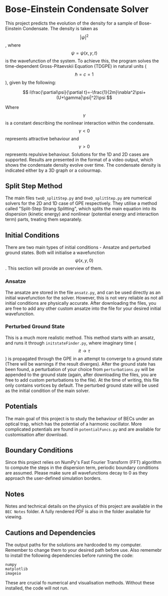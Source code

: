 # Bose-Einstein Condensate Solver
This project predicts the evolution of the density for a sample of Bose-Einstein Condensate. The density is taken as $$|\psi|^2$$, where $$\psi=\psi(x,y,t)$$ is the wavefunction of the
system. To achieve this, the program solves the time-dependent Gross-Pitaevskii Equation (TDGPE) in natural units ($$\hbar=c=1$$), given by the following:

$$
i\frac{\partial\psi}{\partial t}=-\frac{1}{2m}\nabla^2\psi+(U+\gamma|\psi|^2)\psi
$$

Where $$\gamma$$ is a constant describing the nonlinear interaction within the condensate. $$\gamma<0$$ represents attractive behaviour and $$\gamma>0$$ represents repulsive behaviour. 
Solutions for the 1D and 2D cases are supported. Results are presented in the format of a video output, which shows the condensate density evolve over time. The condensate density is 
indicated either by a 3D graph or a colourmap. 

## Split Step Method
The main files `twoD_splitStep.py` and `OneD_splitStep.py` are numerical solvers for the 2D and 1D case of GPE respectively. They utilise a method called "Split-Step Strang Splitting", which 
splits the main equation into its dispersion (kinetic energy) and nonlinear (potential energy and interaction term) parts, treating them separately.

## Initial Conditions
There are two main types of initial conditions - Ansatze and perturbed ground states. Both will initialise a wavefunction $$\psi(x,y,0)$$. This section will provide an overview of them.

### Ansatze 
The ansatze are stored in the file `ansatz.py`, and can be used directly as an initial wavefunction for the solver. 
However, this is not very reliable as not 
all initial conditions are physically accurate. After downloading the files, you are free to add any other custom ansatze into the file for your desired initial wavefunction. 

### Perturbed Ground State 
This is a much more realistic method. This method starts with an ansatz, and runs it through `initstateFinder.py`, where imaginary time ($$it\to\tau$$) is propagated through the GPE in an attempt to converge to a ground state 
(There will be warnings if the result diverges). After the ground state has been found, a perturbation of your choice from `perturbations.py` will be appended to the ground state (again, after downloading the files, 
you are free to add custom perturbations to the file). At the time of writing, this file only contains vortices by default. The perturbed ground state will be used as the initial condition of the main solver.  

## Potentials
The main goal of this project is to study the behaviour of BECs under an optical trap, which has the potential of a harmonic oscillator. More complicated potentials are found in `potentialFuncs.py` and are available for customisation 
after download. 

## Boundary Conditions
Since this project relies on NumPy's Fast Fourier Transform (FFT) algorithm to compute the steps in the dispersion term, periodic boundary conditions are assumed. Please make sure all wavefunctions 
decay to 0 as they approach the user-defined simulation borders.

## Notes 
Notes and technical details on the physics of this project are available in the `BEC Notes` folder. A fully rendered PDF is also in the folder available for viewing.  

## Cautions and Dependencies
The output paths for the solutions are hardcoded to my computer. Remember to change them to your desired path before use. Also rememebr to install the following dependencies before running the code:
```
numpy
matplotlib
imageio
```
These are crucial fo numerical and visualisation methods. Without these installed, the code will not run. 
